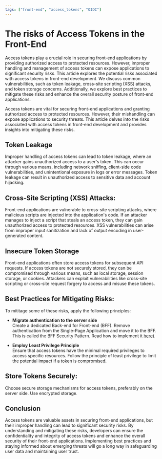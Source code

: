 ```yaml
---
tags: ["front-end", "access_tokens", "OIDC"]
---
```


# The risks of Access Tokens in the Front-End

Access tokens play a crucial role in securing front-end applications by providing authorized access to protected resources. However, improper handling and management of access tokens can expose applications to significant security risks. This article explores the potential risks associated with access tokens in front-end development. We discuss common vulnerabilities, such as token leakage, cross-site scripting (XSS) attacks, and token storage concerns. Additionally, we explore best practices to mitigate these risks and enhance the overall security posture of front-end applications.

Access tokens are vital for securing front-end applications and granting authorized access to protected resources. However, their mishandling can expose applications to security threats. This article delves into the risks associated with access tokens in front-end development and provides insights into mitigating these risks.

## Token Leakage
Improper handling of access tokens can lead to token leakage, where an attacker gains unauthorized access to a user's token. This can occur through various means, including network sniffing, client-side code vulnerabilities, and unintentional exposure in logs or error messages. Token leakage can result in unauthorized access to sensitive data and account hijacking.

## Cross-Site Scripting (XSS) Attacks:
Front-end applications are vulnerable to cross-site scripting attacks, where malicious scripts are injected into the application's code. If an attacker manages to inject a script that steals an access token, they can gain unauthorized access to protected resources. XSS vulnerabilities can arise from improper input sanitization and lack of output encoding in user-generated content.

## Insecure Token Storage
Front-end applications often store access tokens for subsequent API requests. If access tokens are not securely stored, they can be compromised through various means, such as local storage, session storage, or cookies. Attackers can exploit vulnerabilities like cross-site scripting or cross-site request forgery to access and misuse these tokens.

## Best Practices for Mitigating Risks:
To mititage some of these risks, apply the following principles:

* __Migrate authentication to the server side__\
Create a dedicated Back-end for Front-end (BFF). Remove authentication from the Single-Page Application and move it to the BFF. This is called the BFF Security Pattern. Read how to implement it [here](https://bff.gocloudnative.org/integration-manuals/quickstarts/auth0/quickstart/)).

* __Employ Least Privilege Principle__\
Ensure that access tokens have the minimal required privileges to access specific resources. Follow the principle of least privilege to limit the potential impact if a token is compromised.

## Store Tokens Securely:
Choose secure storage mechanisms for access tokens, preferably on the server side. Use encrypted storage. 

## Conclusion
Access tokens are valuable assets in securing front-end applications, but their improper handling can lead to significant security risks. By understanding and mitigating these risks, developers can ensure the confidentiality and integrity of access tokens and enhance the overall security of their front-end applications. Implementing best practices and staying informed about emerging threats will go a long way in safeguarding user data and maintaining user trust.